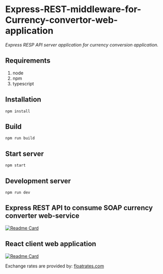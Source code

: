 # Express-REST-middleware-for-Currency-convertor-web-application

_Express RESP API server application for currency conversion application._

## Requirements

1. node
2. npm
3. typescript

## Installation

`npm install`

## Build

`npm run build`

## Start server

`npm start`

## Development server

`npm run dev`

## Express REST API to consume SOAP currency converter web-service

[![Readme Card](https://github-readme-stats.vercel.app/api/pin/?username=ramesh-x90&repo=Express-REST-middleware-for-Currency-convertor-web-application)](https://github.com/ramesh-x90/Express-REST-middleware-for-Currency-convertor-web-application.git)

## React client web application

[![Readme Card](https://github-readme-stats.vercel.app/api/pin/?username=ramesh-x90&repo=react-client-for-currency-converter-webservice)](https://github.com/ramesh-x90/react-client-for-currency-converter-webservice.git)

Exchange rates are provided by: [floatrates.com](https://www.floatrates.com/json-feeds.html)
